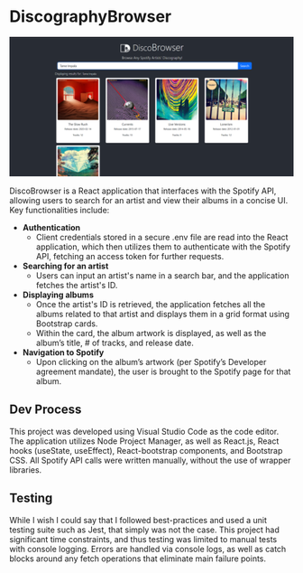 # DiscographyBrowser

![DiscoBrowser app screenshot](.readme/readme-app-screenshot.png)

DiscoBrowser is a React application that interfaces with the Spotify API, allowing users
to search for an artist and view their albums in a concise UI. Key functionalities include:
- **Authentication**
  - Client credentials stored in a secure .env file are read into the React application,
    which then utilizes them to authenticate with the Spotify API, fetching an access
    token for further requests.
- **Searching for an artist**
  - Users can input an artist's name in a search bar, and the application fetches the
    artist's ID.
- **Displaying albums**
  - Once the artist's ID is retrieved, the application fetches all the albums related to
    that artist and displays them in a grid format using Bootstrap cards.
  - Within the card, the album artwork is displayed, as well as the album’s title, # of
    tracks, and release date.
- **Navigation to Spotify**
  - Upon clicking on the album’s artwork (per Spotify’s Developer agreement
    mandate), the user is brought to the Spotify page for that album.

## Dev Process

This project was developed using Visual Studio Code as the code editor. The application
utilizes Node Project Manager, as well as React.js, React hooks (useState, useEffect),
React-bootstrap components, and Bootstrap CSS. All Spotify API calls were written manually,
without the use of wrapper libraries.

## Testing

While I wish I could say that I followed best-practices and used a unit testing
suite such as Jest, that simply was not the case. This project had significant time constraints, and
thus testing was limited to manual tests with console logging. Errors are handled via console
logs, as well as catch blocks around any fetch operations that eliminate main failure points.
